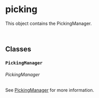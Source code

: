 # picking

This object contains the PickingManager.

<br>

## Classes

### `PickingManager`
###### PickingManager

See [PickingManager](./picking-manager.md) for more information.